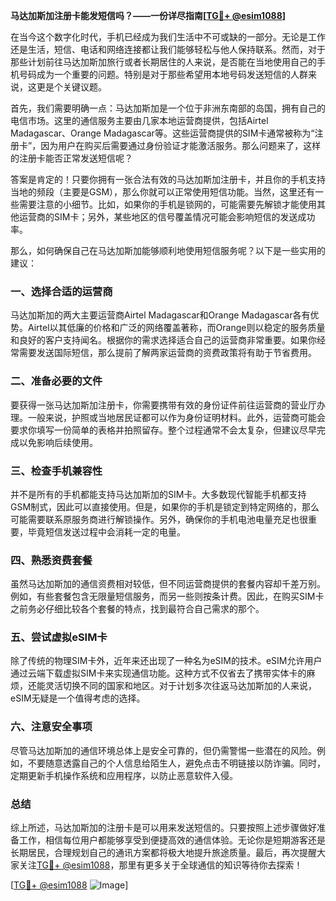 **马达加斯加注册卡能发短信吗？——一份详尽指南[[TG💪+ @esim1088](https://t.me/s/esim1088)]**

在当今这个数字化时代，手机已经成为我们生活中不可或缺的一部分。无论是工作还是生活，短信、电话和网络连接都让我们能够轻松与他人保持联系。然而，对于那些计划前往马达加斯加旅行或者长期居住的人来说，是否能在当地使用自己的手机号码成为一个重要的问题。特别是对于那些希望用本地号码发送短信的人群来说，这更是个关键议题。

首先，我们需要明确一点：马达加斯加是一个位于非洲东南部的岛国，拥有自己的电信市场。这里的通信服务主要由几家本地运营商提供，包括Airtel Madagascar、Orange Madagascar等。这些运营商提供的SIM卡通常被称为“注册卡”，因为用户在购买后需要通过身份验证才能激活服务。那么问题来了，这样的注册卡能否正常发送短信呢？

答案是肯定的！只要你拥有一张合法有效的马达加斯加注册卡，并且你的手机支持当地的频段（主要是GSM），那么你就可以正常使用短信功能。当然，这里还有一些需要注意的小细节。比如，如果你的手机是锁网的，可能需要先解锁才能使用其他运营商的SIM卡；另外，某些地区的信号覆盖情况可能会影响短信的发送成功率。

那么，如何确保自己在马达加斯加能够顺利地使用短信服务呢？以下是一些实用的建议：

### 一、选择合适的运营商

马达加斯加的两大主要运营商Airtel Madagascar和Orange Madagascar各有优势。Airtel以其低廉的价格和广泛的网络覆盖著称，而Orange则以稳定的服务质量和良好的客户支持闻名。根据你的需求选择适合自己的运营商非常重要。如果你经常需要发送国际短信，那么提前了解两家运营商的资费政策将有助于节省费用。

### 二、准备必要的文件

要获得一张马达加斯加注册卡，你需要携带有效的身份证件前往运营商的营业厅办理。一般来说，护照或当地居民证都可以作为身份证明材料。此外，运营商可能会要求你填写一份简单的表格并拍照留存。整个过程通常不会太复杂，但建议尽早完成以免影响后续使用。

### 三、检查手机兼容性

并不是所有的手机都能支持马达加斯加的SIM卡。大多数现代智能手机都支持GSM制式，因此可以直接使用。但是，如果你的手机是锁定到特定网络的，那么可能需要联系原服务商进行解锁操作。另外，确保你的手机电池电量充足也很重要，毕竟短信发送过程中会消耗一定的电量。

### 四、熟悉资费套餐

虽然马达加斯加的通信资费相对较低，但不同运营商提供的套餐内容却千差万别。例如，有些套餐包含无限量短信服务，而另一些则按条计费。因此，在购买SIM卡之前务必仔细比较各个套餐的特点，找到最符合自己需求的那个。

### 五、尝试虚拟eSIM卡

除了传统的物理SIM卡外，近年来还出现了一种名为eSIM的技术。eSIM允许用户通过云端下载虚拟SIM卡来实现通信功能。这种方式不仅省去了携带实体卡的麻烦，还能灵活切换不同的国家和地区。对于计划多次往返马达加斯加的人来说，eSIM无疑是一个值得考虑的选择。

### 六、注意安全事项

尽管马达加斯加的通信环境总体上是安全可靠的，但仍需警惕一些潜在的风险。例如，不要随意透露自己的个人信息给陌生人，避免点击不明链接以防诈骗。同时，定期更新手机操作系统和应用程序，以防止恶意软件入侵。

### 总结

综上所述，马达加斯加的注册卡是可以用来发送短信的。只要按照上述步骤做好准备工作，相信每位用户都能够享受到便捷高效的通信体验。无论你是短期游客还是长期居民，合理规划自己的通讯方案都将极大地提升旅途质量。最后，再次提醒大家关注[TG💪+ @esim1088](https://t.me/s/esim1088)，那里有更多关于全球通信的知识等待你去探索！

[[TG💪+ @esim1088](https://t.me/s/esim1088) ![Image](https://i.postimg.cc/4NQfJmqS/Snipaste-2025-05-13-00-14-12.png)]